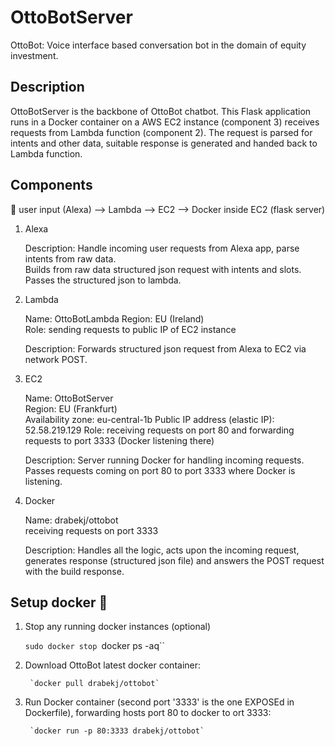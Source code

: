 # OttoBotServer
OttoBot: Voice interface based conversation bot in the domain of equity investment.

## Description
OttoBotServer is the backbone of OttoBot chatbot. This Flask application runs in a Docker container on a AWS EC2 instance (component 3) receives requests from Lambda function (component 2).
The request is parsed for intents and other data, suitable response is generated and handed back to Lambda function.

## Components
:speech_balloon: user input (Alexa) —> Lambda —> EC2 —> Docker inside EC2 (flask server)

1. Alexa

    Description: Handle incoming user requests from Alexa app, parse intents from raw data.  
    Builds from raw data structured json request with intents and slots.
Passes the structured json to lambda.

2. Lambda

	Name: OttoBotLambda
	Region: EU (Ireland)  
	Role: sending requests to public IP of EC2 instance 

	Description:
		Forwards structured json request from Alexa to EC2 via network POST.

3. EC2

	Name: OttoBotServer  
	Region: EU (Frankfurt)  
	Availability zone: eu-central-1b
	Public IP address (elastic IP): 52.58.219.129
	Role: receiving requests on port 80 and forwarding requests to port 3333 (Docker listening there)

	Description:
		Server running Docker for handling incoming requests. Passes requests coming on port 80 to port 3333 where Docker is listening.

4. Docker

	Name: drabekj/ottobot  
	receiving requests on port 3333

	Description:
		Handles all the logic, acts upon the incoming request, generates response (structured json file) and answers the POST request with the build response.

## Setup docker :wrench:
1) Stop any running docker instances (optional)

	`sudo docker stop `docker ps -aq``

2) Download OttoBot latest docker container:

        `docker pull drabekj/ottobot`

3) Run Docker container (second port '3333' is the one EXPOSEd in Dockerfile), forwarding hosts port 80 to docker to ort 3333:

        `docker run -p 80:3333 drabekj/ottobot`
